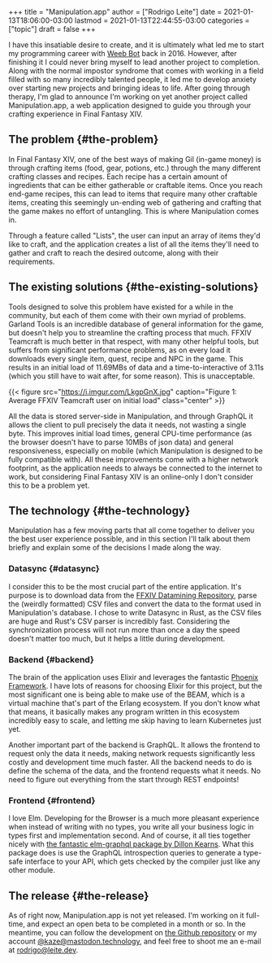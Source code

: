 +++
title = "Manipulation.app"
author = ["Rodrigo Leite"]
date = 2021-01-13T18:06:00-03:00
lastmod = 2021-01-13T22:44:55-03:00
categories = ["topic"]
draft = false
+++

I have this insatiable desire to create, and it is ultimately what led me to start my programming career with [Weeb Bot](https://github.com/RodrigoLeiteF/WeebBot-v2) back in 2016. However, after finishing it I could never bring myself to lead another project to completion. Along with the normal impostor syndrome that comes with working in a field filled with so many incredibly talented people, it led me to develop anxiety over starting new projects and bringing ideas to life. After going through therapy, I'm glad to announce I'm working on yet another project called Manipulation.app, a web application designed to guide you through your crafting experience in Final Fantasy XIV.


## The problem {#the-problem}

In Final Fantasy XIV, one of the best ways of making Gil (in-game money) is through crafting items (food, gear, potions, etc.) through the many different crafting classes and recipes. Each recipe has a certain amount of ingredients that can be either gatherable or craftable items. Once you reach end-game recipes, this can lead to items that require many other craftable items, creating this seemingly un-ending web of gathering and crafting that the game makes no effort of untangling. This is where Manipulation comes in.

Through a feature called "Lists", the user can input an array of items they'd like to craft, and the application creates a list of all the items they'll need to gather and craft to reach the desired outcome, along with their requirements.


## The existing solutions {#the-existing-solutions}

Tools designed to solve this problem have existed for a while in the community, but each of them come with their own myriad of problems. Garland Tools is an incredible database of general information for the game, but doesn't help you to streamline the crafting process that much. FFXIV Teamcraft is much better in that respect, with many other helpful tools, but suffers from significant performance problems, as on every load it downloads every single item, quest, recipe and NPC in the game. This results in an initial load of 11.69MBs of data and a time-to-interactive of 3.11s (which you still have to wait after, for some reason). This is unacceptable.

{{< figure src="https://i.imgur.com/LkgpGnX.jpg" caption="Figure 1: Average FFXIV Teamcraft user on initial load" class="center" >}}

All the data is stored server-side in Manipulation, and through GraphQL it allows the client to pull precisely the data it needs, not wasting a single byte. This improves initial load times, general CPU-time performance (as the browser doesn't have to parse 10MBs of json data) and general responsiveness, especially on mobile (which Manipulation is designed to be fully compatible with). All these improvements come with a higher network footprint, as the application needs to always be connected to the internet to work, but considering Final Fantasy XIV is an online-only I don't consider this to be a problem yet.


## The technology {#the-technology}

Manipulation has a few moving parts that all come together to deliver you the best user experience possible, and in this section I'll talk about them briefly and explain some of the decisions I made along the way.


### Datasync {#datasync}

I consider this to be the most crucial part of the entire application. It's purpose is to download data from the [FFXIV Datamining Repository](https://github.com/xivapi/ffxiv-datamining), parse the (weirdly formatted) CSV files and convert the data to the format used in Manipulation's database. I chose to write Datasync in Rust, as the CSV files are huge and Rust's CSV parser is incredibly fast. Considering the synchronization process will not run more than once a day the speed doesn't matter too much, but it helps a little during development.


### Backend {#backend}

The brain of the application uses Elixir and leverages the fantastic [Phoenix Framework](https://www.phoenixframework.org/). I have lots of reasons for choosing Elixir for this project, but the most significant one is being able to make use of the BEAM, which is a virtual machine that's part of the Erlang ecosystem. If you don't know what that means, it basically makes any program written in this ecosystem incredibly easy to scale, and letting me skip having to learn Kubernetes just yet.

Another important part of the backend is GraphQL. It allows the frontend to request only the data it needs, making network requests significantly less costly and development time much faster. All the backend needs to do is define the schema of the data, and the frontend requests what it needs. No need to figure out everything from the start through REST endpoints!


### Frontend {#frontend}

I love Elm. Developing for the Browser is a much more pleasant experience when instead of writing with no types, you write all your business logic in types first and implementation second. And of course, it all ties together nicely with [the fantastic elm-graphql package by Dillon Kearns](https://package.elm-lang.org/packages/dillonkearns/elm-graphql/latest/). What this package does is use the GraphQL introspection queries to generate a type-safe interface to your API, which gets checked by the compiler just like any other module.


## The release {#the-release}

As of right now, Manipulation.app is not yet released. I'm working on it full-time, and expect an open beta to be completed in a month or so. In the meantime, you can follow the development on [the Github repository](https://github.com/rodrigoleitef/craftup) or my account [@kaze@mastodon.technology](https://mastodon.technology/@kaze), and feel free to shoot me an e-mail at [rodrigo@leite.dev](mailto:rodrigo@leite.dev).
